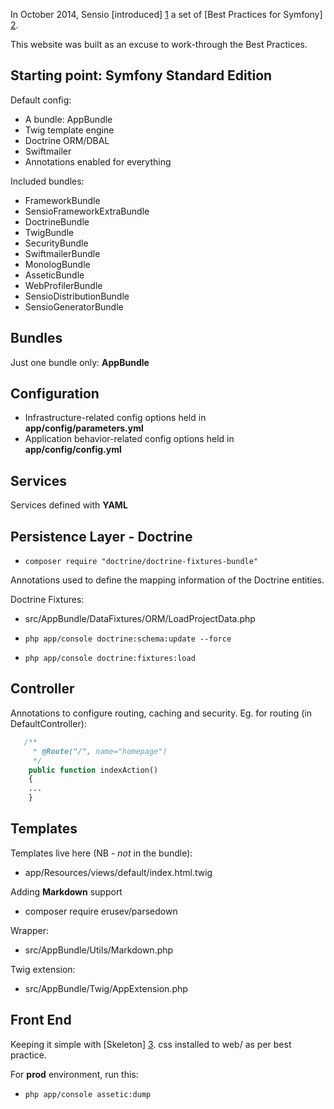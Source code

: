 

In October 2014, Sensio [introduced] [1] a set of [Best Practices for Symfony] [2].

This website was built as an excuse to work-through the Best Practices.


Starting point: Symfony Standard Edition
-----


Default config:

  * A bundle: AppBundle
  * Twig template engine
  * Doctrine ORM/DBAL
  * Swiftmailer
  * Annotations enabled for everything

Included bundles:

  * FrameworkBundle
  * SensioFrameworkExtraBundle
  * DoctrineBundle
  * TwigBundle
  * SecurityBundle
  * SwiftmailerBundle
  * MonologBundle
  * AsseticBundle
  * WebProfilerBundle
  * SensioDistributionBundle
  * SensioGeneratorBundle


Bundles
---

Just one bundle only: **AppBundle**


Configuration
---

* Infrastructure-related config options held in  **app/config/parameters.yml**
* Application behavior-related config options held in **app/config/config.yml**


Services
---

Services defined with **YAML**


Persistence Layer - Doctrine
----

* `composer require "doctrine/doctrine-fixtures-bundle"`

Annotations used to define the mapping information of the Doctrine entities.

Doctrine Fixtures:

* src/AppBundle/DataFixtures/ORM/LoadProjectData.php

* `php app/console doctrine:schema:update --force`
* `php app/console doctrine:fixtures:load`


Controller
-----

Annotations to configure routing, caching and security. Eg. for routing (in DefaultController):

```php
   /**
     * @Route("/", name="homepage")
     */
    public function indexAction()
    {
    ...
    }
```


Templates
---

Templates live here (NB - *not* in the bundle):

 * app/Resources/views/default/index.html.twig


Adding **Markdown** support

* composer require erusev/parsedown

Wrapper:

* src/AppBundle/Utils/Markdown.php

Twig extension:

* src/AppBundle/Twig/AppExtension.php



Front End
-----

Keeping it simple with [Skeleton] [3]. css installed to web/ as per best practice.

 
For **prod** environment, run this:
 
* `php app/console assetic:dump` 



  [1]: http://symfony.com/blog/introducing-the-official-symfony-best-practices "Introducing the Official Symfony Best Practices"
  [2]: http://symfony.com/doc/current/best_practices/index.html "Symfony Best Practices"
  [3]: http://getskeleton.com/ "Skeleton: Responsive CSS Boilerplate"
